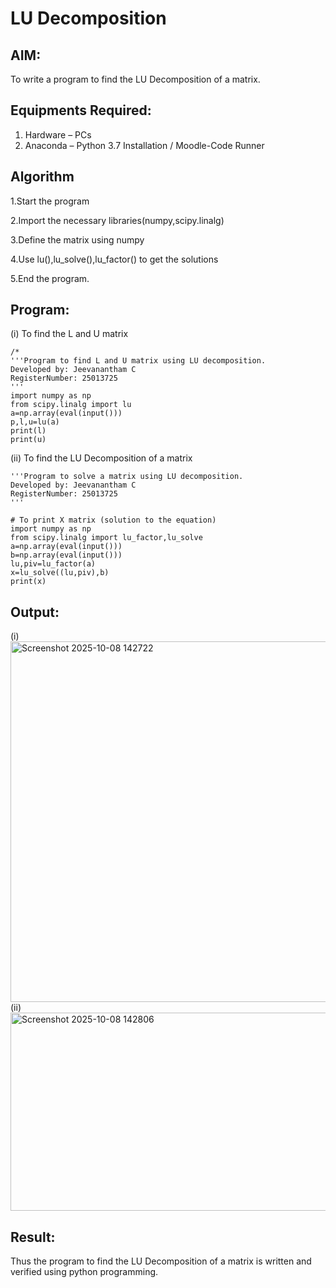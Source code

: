 # LU Decomposition 

## AIM:
To write a program to find the LU Decomposition of a matrix.

## Equipments Required:
1. Hardware – PCs
2. Anaconda – Python 3.7 Installation / Moodle-Code Runner

## Algorithm
1.Start the program

2.Import the necessary libraries(numpy,scipy.linalg)

3.Define the matrix using numpy

4.Use lu(),lu_solve(),lu_factor() to get the solutions

5.End the program.  

## Program:
(i) To find the L and U matrix
```
/*
'''Program to find L and U matrix using LU decomposition.
Developed by: Jeevanantham C
RegisterNumber: 25013725 
'''
import numpy as np
from scipy.linalg import lu
a=np.array(eval(input()))
p,l,u=lu(a)
print(l)
print(u)
```
(ii) To find the LU Decomposition of a matrix
```
'''Program to solve a matrix using LU decomposition.
Developed by: Jeevanantham C
RegisterNumber: 25013725
'''

# To print X matrix (solution to the equation)
import numpy as np
from scipy.linalg import lu_factor,lu_solve
a=np.array(eval(input()))
b=np.array(eval(input()))
lu,piv=lu_factor(a)
x=lu_solve((lu,piv),b)
print(x)
```

## Output:
(i) <img width="1248" height="577" alt="Screenshot 2025-10-08 142722" src="https://github.com/user-attachments/assets/371bde4f-ec1d-4795-bc2a-02a09079047b" />
(ii) <img width="1236" height="317" alt="Screenshot 2025-10-08 142806" src="https://github.com/user-attachments/assets/587873cf-0699-40d9-ac5e-d2129c23206d" />



## Result:
Thus the program to find the LU Decomposition of a matrix is written and verified using python programming.


